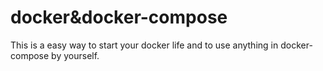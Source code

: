# docker&docker-compose
This is a easy way to start your docker life and to use anything in docker-compose by yourself.
